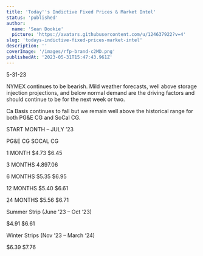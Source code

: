 ```yaml
---
title: 'Today''s Indictive Fixed Prices & Market Intel'
status: 'published'
author:
  name: 'Sean Dookie'
  picture: 'https://avatars.githubusercontent.com/u/124637922?v=4'
slug: 'todays-indictive-fixed-prices-market-intel'
description: ''
coverImage: '/images/rfp-brand-c2MD.png'
publishedAt: '2023-05-31T15:47:43.961Z'
---
```


5-31-23

NYMEX continues to be bearish. Mild weather forecasts, well above storage injection projections, and below normal demand are the driving factors and should continue to be for the next week or two.

Ca Basis continues to fall but we remain well above the historical range for both PG&E CG and SoCal CG.

START MONTH – JULY ’23

PG&E CG SOCAL CG

1 MONTH $4.73 $6.45

3 MONTHS $4.89 $7.06

6 MONTHS $5.35 $6.95

12 MONTHS $5.40 $6.61

24 MONTHS $5.56 $6.71

Summer Strip (June ’23 – Oct ‘23)

$4.91 $6.61

Winter Strips (Nov ’23 – March ‘24)

$6.39 $7.76

